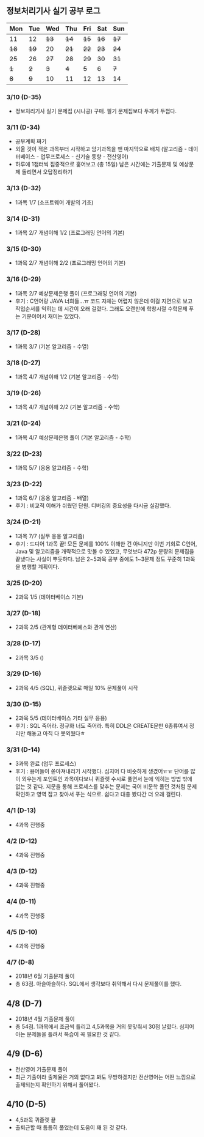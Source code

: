 ## 정보처리기사 실기 공부 로그

| Mon  | Tue  | Wed  | Thu  | Fri  | Sat  | Sun          |
| ---- | ---- | ---- | ---- | ---- | ---- | ------------ |
| 11  | 12  | <del>13</del>  | <del>14</del>  | <del>15</del>  | <del>16</del>  | <del>17</del>         |
| <del>18</del> | <del>19</del> | 20 | <del>21</del> | <del>22</del> | <del>23</del> | <del>24</del>         |
| <del>25</del> | 26 | <del>27</del> | <del>28</del> | <del>29</del> | <del>30</del> | <del>31</del>         |
| <del>1</del>  | <del>2</del> | <del>3</del>  | <del>4</del>  | <del>5</del>   | 6   | <del>7</del> |
| <del>8</del> | <del>9</del> | 10 | 11 | 12 | 13 | 14 |





### 3/10 (D-35)

- 정보처리기사 실기 문제집 (시나공) 구매. 필기 문제집보다 두께가 두껍다. 


### 3/11 (D-34)

- 공부계획 짜기
- 외울 것이 적은 과목부터 시작하고 암기과목을 맨 마지막으로 배치 (알고리즘 - 데이터베이스 - 업무프로세스 - 신기술 동향 - 전산영어)
- 하루에 1챕터씩 집중적으로 훑어보고 (총 15일) 남은 시간에는 기출문제 및 예상문제 돌리면서 오답정리하기 


### 3/13 (D-32)

- 1과목 1/7 (소프트웨어 개발의 기초)


### 3/14 (D-31)

- 1과목 2/7 개념이해 1/2 (프로그래밍 언어의 기본)


### 3/15 (D-30)

- 1과목 2/7 개념이해 2/2 (프로그래밍 언어의 기본)


### 3/16 (D-29)

- 1과목 2/7 예상문제은행 풀이 (프로그래밍 언어의 기본)
- 후기 : C언어랑 JAVA 너희들...ㅠ 코드 자체는 어렵지 않은데 이걸 지면으로 보고 작업순서를 익히는 데
시간이 오래 걸렸다. 그래도 오랜만에 학창시절 수학문제 푸는 기분이어서 재미는 있었다. 


### 3/17 (D-28)

- 1과목 3/7 (기본 알고리즘 - 수열)


### 3/18 (D-27)

- 1과목 4/7 개념이해 1/2 (기본 알고리즘 - 수학)


### 3/19 (D-26)

- 1과목 4/7 개념이해 2/2 (기본 알고리즘 - 수학)


### 3/21 (D-24)

- 1과목 4/7 예상문제은행 풀이 (기본 알고리즘 - 수학)


### 3/22 (D-23)

- 1과목 5/7 (응용 알고리즘 - 수학)


### 3/23 (D-22)

- 1과목 6/7 (응용 알고리즘 - 배열)
- 후기 : 비교적 이해가 쉬웠던 단원. 디버깅의 중요성을 다시금 실감했다.


### 3/24 (D-21)

- 1과목 7/7 (실무 응용 알고리즘)
- 후기 : 드디어 1과목 끝! 모든 문제를 100% 이해한 건 아니지만 이번 기회로 C언어, Java 및 알고리즘을 개략적으로 맛볼 수 있었고, 무엇보다 472p 분량의 문제집을 끝냈다는 사실이 뿌듯하다. 남은 2~5과목 공부 중에도 1~3문제 정도 꾸준히 1과목을 병행할 계획이다.


### 3/25 (D-20)

- 2과목 1/5 (데이터베이스 기본)



### 3/27 (D-18)

- 2과목 2/5 (관계형 데이터베에스와 관계 연산)



### 3/28 (D-17)

- 2과목 3/5 ()


### 3/29 (D-16)

- 2과목 4/5 (SQL), 퀴즐렛으로 매일 10% 문제풀이 시작



### 3/30 (D-15)

- 2과목 5/5 (데이터베이스 기타 실무 응용)
- 후기 : SQL 죽어라. 정규화 너도 죽어라. 특히 DDL은 CREATE문만 6종류여서 정리만 해놓고 아직 다 못외웠다ㅎ


### 3/31 (D-14)

- 3과목 완료 (업무 프로세스)
- 후기 : 용어들이 쏟아져내리기 시작했다. 심지어 다 비슷하게 생겼어ㅠㅠ 단어를 많이 외우는게 포인트인 과목이다보니 퀴즐렛 수시로 풀면서 눈에 익히는 방법 밖에 없는 것 같다.
지문을 통해 프로세스를 맞추는 문제는 국어 비문학 풀던 것처럼 문제 확인하고 영역 잡고 찾아서 푸는 식으로. 쉽다고 대충 봤다간 더 오래 걸린다.


### 4/1 (D-13)

- 4과목 진행중


### 4/2 (D-12)

- 4과목 진행중


### 4/3 (D-12)

- 4과목 진행중


### 4/4 (D-11)

- 4과목 진행중


### 4/5 (D-10)

- 4과목 진행중

### 4/7 (D-8)

- 2018년 6월 기출문제 풀이
- 총 63점. 아슬아슬하다. SQL에서 생각보다 취약해서 다시 문제풀이를 했다.

## 4/8 (D-7)

- 2018년 4월 기출문제 풀이
- 총 54점. 1과목에서 조금씩 틀리고 4,5과목을 거의 못맞춰서 30점 날렸다. 심지어 아는 문제들을 틀려서 복습이 꼭 필요한 것 같다.



## 4/9 (D-6)

- 전산영어 기출문제 풀이
- 최근 기출이라 출제율은 거의 없다고 봐도 무방하겠지만 전산영어는 어떤 느낌으로 출제되는지 확인하기 위해서 풀어봤다.



## 4/10 (D-5)

- 4,5과목 퀴즐렛 끝
- 출퇴근할 때 틈틈히 풀었는데 도움이 꽤 된 것 같다. 
